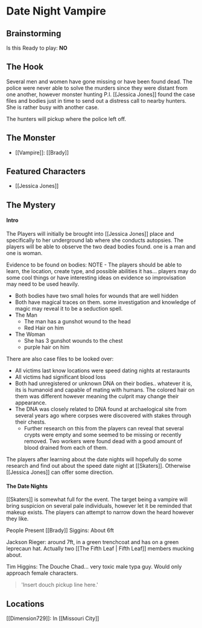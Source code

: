 # Date Night Vampire

## Brainstorming
Is this Ready to play: **NO**
## The Hook
Several men and women have gone missing or have been found dead. The police were never able to solve the murders since they were distant from one another, however monster hunting P.I. [[Jessica Jones]] found the case files and bodies just in time to send out a distress call to nearby hunters. She is rather busy with another case.

The hunters will pickup where the police left off.
## The Monster 
- [[Vampire]]:  [[Brady]]
## Featured Characters
- [[Jessica Jones]]

## The Mystery
#### Intro
The Players will initially be brought into [[Jessica Jones]] place and specifically to her underground lab where she conducts autopsies. The players will be able to observe the two dead bodies found. one is a man and one is woman.

Evidence to be found on bodies: NOTE - The players should be able to learn, the location, create type, and possible abilities it has... players may do some cool things or have interesting ideas on evidence so improvisation may need to be used heavily.
- Both bodies have two small holes for wounds that are well hidden
- Both have magical traces on them. some investigation and knowledge of magic may reveal it to be a seduction spell. 
- The Man 
	- The man has a gunshot wound to the head
	- Red Hair on him
- The Woman
	- She has 3 gunshot wounds to the chest
	- purple hair on him

There are also case files to be looked over: 
- All victims last know locations were speed dating nights at restaraunts
- All victims had significant blood loss
- Both had unregistered or unknown DNA on their bodies.. whatever it is, its is humanoid and capable of mating with humans. The colored hair on them was different however meaning the culprit may change their appearance.
- The DNA was closely related to DNA found at archaelogical site from several years ago where corpses were discovered with stakes through their chests.
	- Further research on this from the players can reveal that several crypts were empty and some seemed to be missing or recently removed. Two workers were found dead with a good amount of blood drained from each of them.

The players after learning about the date nights will hopefully do some research and find out about the speed date night at [[Skaters]].  Otherwise [[Jessica Jones]] can offer some direction.

#### The Date Nights
[[Skaters]] is somewhat full for the event. The target being a vampire will bring suspicion on several pale individuals, however let it be reminded that makeup exists. The players can attempt to narrow down the heard however they like.

People Present
[[Brady]] Siggins: About 6ft

Jackson Rieger: around 7ft, in a green trenchcoat and has on a green leprecaun hat. Actually two [[The Fifth Leaf | Fifth Leaf]] members mucking about.

Tim Higgins: The Douche Chad... very toxic male typa guy. Would only approach female characters.
> 'Insert douch pickup line here.'




## Locations
[[Dimension729]]:  In [[Missouri City]]
